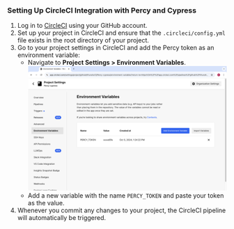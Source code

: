 ### Setting Up CircleCI Integration with Percy and Cypress

1. Log in to [CircleCI](https://circleci.com/) using your GitHub account.  
2. Set up your project in CircleCI and ensure that the `.circleci/config.yml` file exists in the root directory of your project.  
3. Go to your project settings in CircleCI and add the Percy token as an environment variable:  
   - Navigate to **Project Settings > Environment Variables**.  
   ![Adding Percy Token to CircleCI](assets/screenshot.png)
   - Add a new variable with the name `PERCY_TOKEN` and paste your token as the value.  
4. Whenever you commit any changes to your project, the CircleCI pipeline will automatically be triggered.
